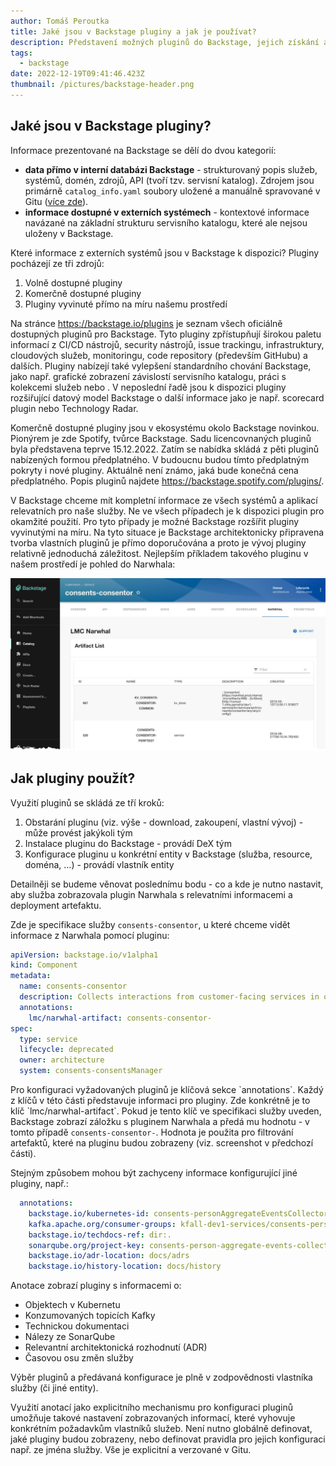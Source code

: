 ```yaml
---
author: Tomáš Peroutka
title: Jaké jsou v Backstage pluginy a jak je používat?
description: Představení možných pluginů do Backstage, jejich získání a použití.
tags:
  - backstage
date: 2022-12-19T09:41:46.423Z
thumbnail: /pictures/backstage-header.png
---
```

## Jaké jsou v Backstage pluginy?

Informace prezentované na Backstage se dělí do dvou kategorií:

* **data přímo v interní databázi Backstage** - strukturovaný popis služeb, systémů, domén, zdrojů, API (tvoří tzv. servisní katalog). Zdrojem jsou primárně `catalog_info.yaml` soubory uložené a manuálně spravované v Gitu ([více zde](https://engineering-blog.service.prod-internal.consul/blogs/2022-12-07-kde-jsou-ulo%C5%BEen%C3%A9-informace-zobrazovan%C3%A9-na-backstage/)). 
* **informace dostupné v externích systémech** - kontextové informace navázané na základní strukturu servisního katalogu, které ale nejsou uloženy v Backstage.

Které informace z externích systémů jsou v Backstage k dispozici?
Pluginy pocházejí ze tři zdrojů:

1. Volně dostupné pluginy
2. Komerčně dostupné pluginy 
3. Pluginy vyvinuté přímo na míru našemu prostředí

Na stránce https://backstage.io/plugins je seznam všech oficiálně dostupných pluginů pro Backstage. Tyto pluginy zpřístupňují širokou paletu informací z CI/CD nástrojů, security nástrojů, issue trackingu, infrastruktury, cloudových služeb, monitoringu, code repository (především GitHubu) a dalších. Pluginy nabízejí také vylepšení standardního chování Backstage, jako např. grafické zobrazení závislostí servisního katalogu, práci s kolekcemi služeb nebo . V neposlední řadě jsou k dispozici pluginy rozšiřující datový model Backstage o další informace jako je např. scorecard plugin nebo Technology Radar.

Komerčně dostupné pluginy jsou v ekosystému okolo Backstage novinkou. Pionýrem je zde Spotify, tvůrce Backstage. Sadu licencovnaných pluginů byla představena teprve 15.12.2022. Zatím se nabídka skládá z pěti pluginů nabízených formou předplatného. V budoucnu budou tímto předplatným pokryty i nové pluginy. Aktuálně není známo, jaká bude konečná cena předplatného. Popis pluginů najdete https://backstage.spotify.com/plugins/.

V Backstage chceme mít kompletní informace ze všech systémů a aplikací relevatních pro naše služby. Ne ve všech případech je k dispozici plugin pro okamžité použití. Pro tyto případy je možné Backstage rozšířit pluginy vyvinutými na míru. Na tyto situace je Backstage architektonicky připravena tvorba vlastních pluginů je přímo doporučována a proto je vývoj pluginy relativně jednoduchá záležitost. Nejlepším příkladem takového pluginu v našem prostředí je pohled do Narwhala:

![Narwhal Plugin](/pictures/backstage-narwhal-plugin.jpg)

## Jak pluginy použít?

Využití pluginů se skládá ze tří kroků:

1. Obstarání pluginu (viz. výše - download, zakoupení, vlastní vývoj) - může provést jakýkoli tým
2. Instalace pluginu do Backstage - provádí DeX tým
3. Konfigurace pluginu u konkrétní entity v Backstage (služba, resource, doména, ...) - provádí vlastník entity 

Detailněji se budeme věnovat poslednímu bodu - co a kde je nutno nastavit, aby služba zobrazovala plugin Narwhala s relevatními informacemi a deployment artefaktu.

Z﻿de je specifikace služby `consents-consentor`, u které chceme vidět informace z Narwhala pomocí pluginu:

```yaml
apiVersion: backstage.io/v1alpha1
kind: Component
metadata:
  name: consents-consentor
  description: Collects interactions from customer-facing services in other domains. The entry point into the Consents domain.
  annotations:
    lmc/narwhal-artifact: consents-consentor-
spec:
  type: service
  lifecycle: deprecated
  owner: architecture
  system: consents-consentsManager
```

P﻿ro konfiguraci vyžadovaných pluginů je klíčová sekce \`annotations\`. Každý z klíčů v této části představuje informaci pro pluginy. Zde konkrétně je to klíč \`lmc/narwhal-artifact\`. Pokud je tento klíč ve specifikaci služby uveden, Backstage zobrazí záložku s pluginem Narwhala a předá mu hodnotu - v tomto případě `consents-consentor-`. Hodnota je použita pro filtrování artefaktů, které na pluginu budou zobrazeny (viz. screenshot v předchozí části).

S﻿tejným způsobem mohou být zachyceny informace konfigurující jiné pluginy, např.:

```yaml
  annotations:
    backstage.io/kubernetes-id: consents-personAggregateEventsCollector
    kafka.apache.org/consumer-groups: kfall-dev1-services/consents-personAggregateEventsCollector-common-stable
    backstage.io/techdocs-ref: dir:.
    sonarqube.org/project-key: consents-person-aggregate-events-collector
    backstage.io/adr-location: docs/adrs
    backstage.io/history-location: docs/history
```

A﻿notace zobrazí pluginy s informacemi o: 

* O﻿bjektech v Kubernetu
* K﻿onzumovaných topicích  Kafky
* T﻿echnickou dokumentaci
* N﻿álezy ze SonarQube
* R﻿elevantní architektonická rozhodnutí (ADR)
* Č﻿asovou osu změn služby

V﻿ýběr pluginů a předávaná konfigurace je plně v zodpovědnosti vlastníka služby (či jiné entity).

V﻿yužití anotací jako explicitního mechanismu pro konfiguraci pluginů umožňuje takové nastavení zobrazovaných informací, které vyhovuje konkrétním požadavkům vlastníků služeb. Není nutno globálně definovat, jaké pluginy budou zobrazeny, nebo definovat pravidla pro jejich konfiguraci např. ze jména služby. Vše je explicitní a verzované v Gitu.